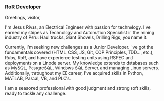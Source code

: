 ### RoR Developer 


Greetings, visitor,

I'm Jesus Rivas, an Electrical Engineer with passion for technology. I've earned my stripes as Technology and Automation Specialist in the mining industry of Peru: Haul trucks, Giant Shovels, Drilling Rigs, you name it.

Currently, I'm seeking new challenges as a Junior Developer. I've got the fundamentals covered (HTML, CSS, JS, Git, OOP Principles, TDD..., etc.), Ruby, RoR, and have experience testing units using RSPEC and deployments on a Linode server. My knowledge extends to databases such as MySQL, PostgreSQL, Windows SQL Server, and managing Linux servers. Additionally, throughout my EE career, I've acquired skills in Python, MATLAB, Pascal, VB, and PLC's.

I am a seasoned professional with good judgment and strong soft skills, ready to tackle any challenge.
